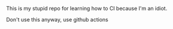This is my stupid repo for learning how to CI because I'm an idiot.

Don't use this anyway, use github actions
